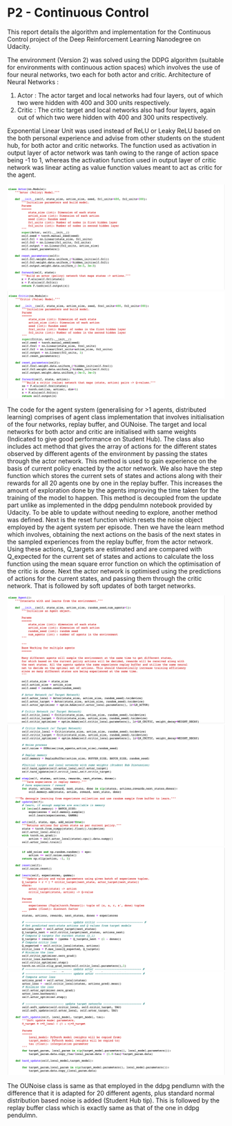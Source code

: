 # P2 - Continuous Control  

This report details the algorithm and implementation for the Continuous Control project of the Deep Reinforcement Learning Nanodegree on Udacity.

The environment (Version 2) was solved using the DDPG algorithm (suitable for environments with continuous action spaces) which involves the use of four neural networks, two each for both actor and critic. 
Architecture of Neural Networks :
  1. Actor : The actor target and local networks had four layers, out of which two were hidden with 400 and 300 units respectively. 
  2. Critic : The critic target and local networks also had four layers, again out of which two were hidden with 400 and 300 units respectively. 

Exponential Linear Unit was used instead of ReLU or Leaky ReLU based on the both personal experience and advise from other students on the student hub, for both actor and critic networks. The function used as activation in output layer of actor network was tanh owing to the range of action space being -1 to 1, whereas the activation function used in output layer of critic network was linear acting as value function values meant to act as critic for the agent. 

![Actor network Code](https://github.com/championballer/RL/raw/master/P2_Continuous_Actions/Photos/ActorNetwork.png)
![Critic network Code](https://github.com/championballer/RL/raw/master/P2_Continuous_Actions/Photos/CriticNetwork.png)

The code for the agent system (generalising for >1 agents, distributed learning) comprises of agent class implementation that involves initialisation of the four networks, replay buffer, and OUNoise. The target and local networks for both actor and critic are initialised with same weights (Indicated to give good performance on Student Hub). The class also includes act method that gives the array of actions for the different states observed by different agents of the environment by passing the states through the actor network. This method is used to gain experience on the basis of current policy enacted by the actor network. We also have the step function which stores the current sets of states and actions along with their rewards for all 20 agents one by one in the replay buffer. This increases the amount of exploration done by the agents improving the time taken for the training of the model to happen. This method is decoupled from the update part unlike as implemented in the ddpg pendulmn notebook provided by Udacity. To be able to update without needing to explore, another method was defined. Next is the reset function which resets the noise object employed by the agent system per episode. Then we have the learn method which involves, obtaining the next actions on the basis of the next states in the sampled experiences from the replay buffer, from the actor network. Using these actions, Q_targets are estimated and are compared with Q_expected for the current set of states and actions to calculate the loss function using the mean square error function on which the optimisation of the critic is done. Next the actor network is optimised using the predictions of actions for the current states, and passing them through the critic network. That is followed by soft updates of both target networks.

![Agent Code 1](https://github.com/championballer/RL/raw/master/P2_Continuous_Actions/Photos/Agent1.png)
![Agent Code 2](https://github.com/championballer/RL/raw/master/P2_Continuous_Actions/Photos/Agent2.png)
![Agent Code 3](https://github.com/championballer/RL/raw/master/P2_Continuous_Actions/Photos/Agent3.png)
![Agent Code 4](https://github.com/championballer/RL/raw/master/P2_Continuous_Actions/Photos/Agent4.png)


The OUNoise class is same as that employed in the ddpg pendlumn with the difference that it is adapted for 20 different agents, plus standard normal distribution based noise is added (Student Hub tip). This is followed by the replay buffer class which is exactly same as that of the one in ddpg pendulmn. 